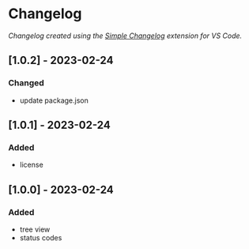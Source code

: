 # Changelog

*Changelog created using the [Simple Changelog](https://marketplace.visualstudio.com/items?itemName=tobiaswaelde.vscode-simple-changelog) extension for VS Code.*

## [1.0.2] - 2023-02-24
### Changed
- update package.json


## [1.0.1] - 2023-02-24
### Added
- license


## [1.0.0] - 2023-02-24
### Added
- tree view
- status codes